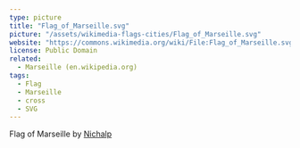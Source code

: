 ```yaml
---
type: picture
title: "Flag_of_Marseille.svg"
picture: "/assets/wikimedia-flags-cities/Flag_of_Marseille.svg"
website: "https://commons.wikimedia.org/wiki/File:Flag_of_Marseille.svg"
license: Public Domain
related:
  - Marseille (en.wikipedia.org)
tags:
  - Flag
  - Marseille
  - cross
  - SVG
---
```

Flag of Marseille by [Nichalp](https://commons.wikimedia.org/wiki/User:Nichalp)